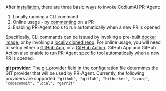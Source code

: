 
After [installation](https://codium-ai.github.io/Docs-PR-Agent/installation/), there are three basic ways to invoke CodiumAI PR-Agent:

1. Locally running a CLI command
2. Online usage - by [commenting](https://github.com/Codium-ai/pr-agent/pull/229#issuecomment-1695021901) on a PR
3. Enabling PR-Agent tools to run automatically when a new PR is opened


Specifically, CLI commands can be issued by invoking a pre-built [docker image](https://codium-ai.github.io/Docs-PR-Agent/installation/#run-from-source), or by invoking a [locally cloned repo](https://codium-ai.github.io/Docs-PR-Agent/installation/#locally).
For online usage, you will need to setup either a [GitHub App](https://codium-ai.github.io/Docs-PR-Agent/installation/#run-as-a-github-app), or a [GitHub Action](https://codium-ai.github.io/Docs-PR-Agent/installation/#run-as-a-github-action).
GitHub App and GitHub Action also enable to run PR-Agent specific tool automatically when a new PR is opened.


**git provider**: The [git_provider](https://github.com/Codium-ai/pr-agent/blob/main/pr_agent/settings/configuration.toml#L4) field in the configuration file determines the GIT provider that will be used by PR-Agent. Currently, the following providers are supported:
`
"github", "gitlab", "bitbucket", "azure", "codecommit", "local", "gerrit"
`

